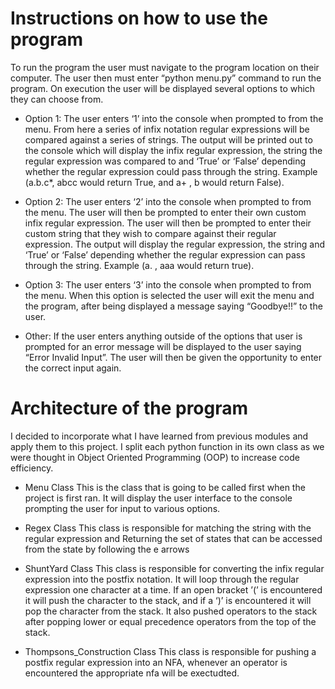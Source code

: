 # Instructions on how to use the program

To run the program the user must navigate to the program location on their computer. The user then must enter “python menu.py” command to run the program. On execution the user will be displayed several options to which they can choose from.

-	Option 1:	The user enters ‘1’ into the console when prompted to from the menu. From here a series of infix notation regular expressions will be compared against a series of strings. The output will be printed out to the console which will display the infix regular expression, the string the regular expression was compared to and ‘True’ or ‘False’ depending whether the regular expression could pass through the string. Example (a.b.c*, abcc would return True, and a+ , b would	return False).

-	Option 2:	The user enters ‘2’ into the console when prompted to from the menu. The user will then be prompted to enter their own custom infix regular expression. The user will then be prompted to enter their custom string		that they wish to compare against their regular expression. The output 	will display the regular expression, the string and ‘True’ or ‘False’	depending whether the regular expression can pass through the string.	Example (a. , aaa would return true).

-	 Option 3:	The user enters ‘3’ into the console when prompted to from the menu. When this option is selected the user will exit the menu and the	program, after being displayed a message saying “Goodbye!!” to the user.

-	Other:	If the user enters anything outside of the options that user is prompted for an error message will be displayed to the user saying “Error	Invalid Input”. The user will then be given the opportunity to enter the correct input again.


# Architecture of the program

I decided to incorporate what I have learned from previous modules and apply them to this project. I split each python function in its own class as we were thought in Object Oriented Programming (OOP) to increase code efficiency. 

 - Menu Class	 This is the class that is going to be called first when the project is first ran. It will display the user interface to the console prompting the user for input to various options.
 
- Regex Class	 This class is responsible for matching the string with the regular expression and Returning the set of states that can be accessed from the state by following the e arrows

- ShuntYard Class 	This class is responsible for converting the infix regular expression into the postfix notation. It will loop through the regular expression one character at a time. If an open bracket ’(’ is encountered it will push the character to the stack, and if a ‘)’ is encountered it will pop the character from the stack. It also pushed operators to the stack after popping lower or equal precedence operators from the top of the stack.

- Thompsons_Construction Class	This class is responsible for pushing a postfix regular expression into an NFA, whenever an operator is encountered the appropriate nfa will be exectudted.
